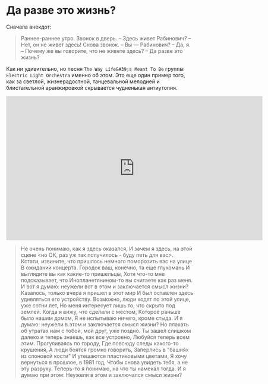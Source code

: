 # Да разве это жизнь?

Сначала анекдот:

> Раннее-раннее утро. Звонок в дверь.
– Здесь живет Рабинович?
– Нет, он не живет здесь!
Снова звонок.
– Вы — Рабинович?
– Да, я.
– Почему же вы говорите, что не живете здесь?
– Да разве это жизнь?

Как ни удивительно, но песня `The Way Life&#39;s Meant To Be` группы `Electric Light Orchestra` именно об этом.
Это еще один пример того, как за светлой, жизнерадостной, танцевальной мелодией и блистательной аранжировкой скрывается чудненькая антиутопия.

<iframe width="690" height="388" src="https://www.youtube.com/embed/-MmAs40Q-tQ" title="Electric Light Orchestra - The Way Life&#39;s Meant To Be (Audio)" frameborder="0" allow="accelerometer; autoplay; clipboard-write; encrypted-media; gyroscope; picture-in-picture; web-share" allowfullscreen></iframe>

> Не очень понимаю, как я здесь оказался,
И зачем я здесь, на этой сцене 
<но ОК, раз уж так получилось - буду петь для вас>.
Кстати, извините, что пришлось немного поморозить вас на улице
В ожидании концерта.
Городок ваш, конечно, та еще глухомань
И выглядите вы как какие-то пришельцы,
Хотя что-то мне подсказывает, что 
Инопланетянином-то вы считаете как раз меня.
И вот я думаю: неужели вот в этом и заключается смысл жизни? 
Казалось, только вчера я пришел в этот мир
И был оставлен здесь удивляться его устройству.
Возможно, люди ходят по этой улице, уже сотни лет, 
Но меня интересует лишь то, что скрыто под землей.
Когда я вижу, что сделали с местом,
Которое раньше было нашим домом,
Я не испытываю ничего, кроме стыда.
И я думаю: неужели в этом и заключается смысл жизни?
Но плакать об утратах нам с тобой, мой друг, уже поздно.
Ты зашел слишком далеко и теперь знаешь, как все устроено,
Любуйся теперь всем этим.
Прогуливаясь по городу, 
Где повсюду следы какого-то крушения, 
А люди боятся громко говорить,
Заперлись в "башнях из слоновой кости"
И утешаются пластиковыми цветами,
Я хочу вернуться в прошлое, в 1981 год,
Чтобы снова увидеть тебя, а не эту разруху.
Теперь-то я понимаю, на что ты намекал тогда.
И я думаю при этом: 
Неужели в этом и заключался смысл жизни?
